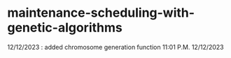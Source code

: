 # maintenance-scheduling-with-genetic-algorithms
12/12/2023 : added chromosome generation function
11:01 P.M. 12/12/2023 
